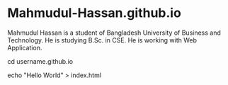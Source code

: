 # Mahmudul-Hassan.github.io
Mahmudul Hassan is a student of Bangladesh University of Business and Technology. He is studying B.Sc. in CSE. He is working with Web Application.

cd username.github.io

echo "Hello World" > index.html

